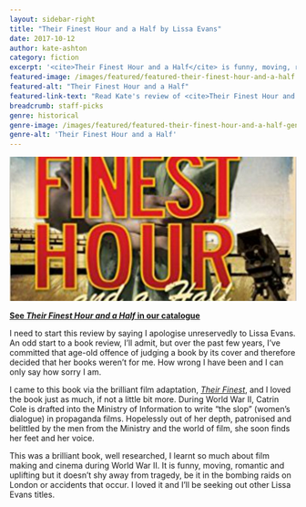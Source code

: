 ```yaml
---
layout: sidebar-right
title: "Their Finest Hour and a Half by Lissa Evans"
date: 2017-10-12
author: kate-ashton
category: fiction
excerpt: '<cite>Their Finest Hour and a Half</cite> is funny, moving, romantic and uplifting, yet realistic about the tragedies of the Second World War.'
featured-image: /images/featured/featured-their-finest-hour-and-a-half.jpg
featured-alt: "Their Finest Hour and a Half"
featured-link-text: "Read Kate's review of <cite>Their Finest Hour and a Half</cite>"
breadcrumb: staff-picks
genre: historical
genre-image: /images/featured/featured-their-finest-hour-and-a-half-genre.jpg
genre-alt: 'Their Finest Hour and a Half'
---
```


![Their Finest Hour and a Half](/images/featured/featured-their-finest-hour-and-a-half.jpg)

**[See <cite>Their Finest Hour and a Half</cite> in our catalogue](https://suffolk.spydus.co.uk/cgi-bin/spydus.exe/ENQ/OPAC/BIBENQ?BRN=107451)**

I need to start this review by saying I apologise unreservedly to Lissa Evans. An odd start to a book review, I’ll admit, but over the past few years, I’ve committed that age-old offence of judging a book by its cover and therefore decided that her books weren’t for me. How wrong I have been and I can only say how sorry I am.

I came to this book via the brilliant film adaptation, [<cite>Their Finest</cite>](https://suffolk.spydus.co.uk/cgi-bin/spydus.exe/ENQ/OPAC/BIBENQ?BRN=2201811), and I loved the book just as much, if not a little bit more. During World War II, Catrin Cole is drafted into the Ministry of Information to write “the slop” (women’s dialogue) in propaganda films. Hopelessly out of her depth, patronised and belittled by the men from the Ministry and the world of film, she soon finds her feet and her voice.

This was a brilliant book, well researched, I learnt so much about film making and cinema during World War II. It is funny, moving, romantic and uplifting but it doesn’t shy away from tragedy, be it in the bombing raids on London or accidents that occur. I loved it and I’ll be seeking out other Lissa Evans titles.
